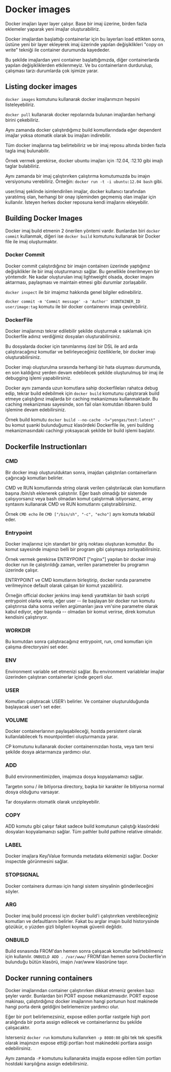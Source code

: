 # Docker images
Docker imajları layer layer çalışır. Base bir imaj üzerine, birden fazla eklemeler yaparak yeni imajlar oluşturabiliriz.

Docker imajlardan başlattığı containerlar için bu layerları load ettikten sonra, üstüne yeni bir layer ekleyerek imaj üzerinde yapılan değişiklikleri "copy on write" tekniği ile container durumunda kayededer.

Bu şekilde imajlardan yeni container başlattığımızda, diğer containerlarda yapılan değişikliklerden etkilenmeyiz. Ve bu containerların durdurulup, çalışması tarzı durumlarda çok işimize yarar.

## Listing docker images
`docker images` komutunu kullanarak docker imajlarımızın hepsini listeleyebiliriz.

`docker pull` kullanarak docker repolarında bulunan imajlardan herhangi birini çekebiliriz.

Aynı zamanda docker çalıştırdığımız build komutlarındada eğer dependent imajlar yoksa otomatik olarak bu imajları indirebilir.

Tüm docker imajlarına tag belirtebiliriz ve bir imaj reposu altında birden fazla tagla imaj bulunabilir.

Örnek vermek gerekirse, docker ubuntu imajları için :12.04, :12.10 gibi imajlı taglar bulabiliriz.

Aynı zamanda bir imaj çalıştırırken çalıştırma komutumuzda bu imajın versiyonunu verebiliriz. Örneğin: `docker run -t -i ubuntu:12.04 bash` gibi.

user/imaj şeklinde isimlendirilen imajlar, docker kullanıcı tarafından yaratılmış olan, herhangi bir onay işleminden geçmemiş olan imajlar için kullanılır. İsteyen herkes docker reposuna kendi imajlarını ekleyebilir.

## Building Docker Images
Docker imaj build etmenin 2 önerilen yöntemi vardır. Bunlardan biri `docker commit` kullanmak, diğeri ise `docker build` komutunu kullanarak bir Docker file ile imaj oluşturmaktır.

### Docker Commit
Docker commit çalıştırdığınız bir imajın containerı üzerinde yaptığınız değişiklikler ile bir imaj oluşturmanızı sağlar. Bu genellikle önerilmeyen bir yöntemdir. Ne kadar oluşturulan imaj lightweight olsada, docker imajını aktarması, paylaşması ve maintain etmesi gibi durumlar zorlaşabilir.

`docker inspect` ile bir imajımız hakkında genel bilgiler edinebiliriz.

`docker commit -m 'Commit message' -a 'Author' $CONTAINER_ID user/image:tag` komutu ile bir docker containerını imaja çevirebiliriz.

### DockerFile
Docker imajlarınızı tekrar edilebilir şekilde oluşturmak e saklamak için Dockerfile adınız verdiğimiz dosyaları oluşturabilirsiniz.

Bu dosyalarda docker için tanımlanmış özel bir DSL ile ard arda çalıştıracağınız komutlar ve belirleyeceğiniz özelliklerle, bir docker imajı oluşturabilirsiniz.

Docker imajı oluşturulma sırasında herhangi bir hata oluşması durumunda, en son kaldığınız yerden devam edebilecek şekilde oluşturulmuş bir imaj ile debugging işlemi yapabilirsiniz.

Docker aynı zamanda uzun komutlara sahip dockerfileları rahatca debug edip, tekrar build edebilmek için `docker build` komutunu çalıştırarak build etmeye çalıştığınız imajlarda bir caching mekanizması kullanmaktadır. Bu caching mekanizması sayesinde, son fail olan komutdan itibaren build işlemine devam edebilirsiniz.

Örnek build komutu `docker build --no-cache -t="yengas/test:latest" .` bu komut şuanki bulunduğumuz klasördeki Dockerfile ile, yeni building mekanizmasındaki cachingi yoksayacak şekilde bir build işlemi başlatır.

## Dockerfile Instructionları

### CMD
Bir docker imajı oluşturulduktan sonra, imajdan çalıştırılan containerların çağırıcağı komutları belirler.

CMD ve RUN komutlarında string olarak verilen çalıştırılacak olan komutların başına /bin/sh eklenerek çalıştırılır. Eğer bash olmadığı bir sistemde çalışıyorsanız veya bash olmadan komut çalıştırmak istiyorsanız, array syntaxını kullanarak CMD ve RUN komutlarını çalıştıraiblirsiniz.

Örnek `CMD echo` ile `CMD ["/bin/sh", "-c", "echo"]` aynı komuta tekabül eder.

### Entrypoint
Docker imajlarınız için standart bir giriş noktası oluşturan komutdur. Bu komut sayesinde imajınızı belli bir program gibi çalışmaya zorlayabilirsiniz.

Örnek vermek gerekirse ENTRYPOINT ["nginx"] yapılan bir docker imajı docker run ile çalıştırıldığı zaman, verilen parametreler bu programın üzerinde çalışır.

ENTRYPOINT ve CMD komutlarını birleştirip, docker runda parametre verilmeyince default olarak çalışan bir komut yazabiliriz.

Örneğin official docker jenkins imajı kendi yarattıkları bir bash scripti entrypoint olarka verip, eğer user -- ile başlayan bir docker run komutu çalıştırırsa daha sonra verilen argümanları java vm'sine parametre olarak kabul ediyor, eğer başında -- olmadan bir komut verirse, direk komutun kendisini çalıştırıyor.

### WORKDIR
Bu komutdan sonra çalıştıracağınız entrypoint, run, cmd komutları için çalışma directorysini set eder.

### ENV
Environment variable set etmenizi sağlar. Bu environment variablelar imajlar üzerinden çalıştıran containerlar içinde geçerli olur.

### USER
Komutları çalıştıracak USER'ı belirler. Ve container oluşturulduğunda başlayacak user'ı set eder.

### VOLUME
Docker containerlarının paylaşabileceği, hostda persistent olarak kullanılabilecek fs mountpointleri oluşturmanıza yarar.

CP komutunu kullanarak docker containerınızdan hosta, veya tam tersi şekilde dosya aktarmanıza yardımcı olur.

### ADD
Build environmentimizden, imajımıza dosya kopyalamamızı sağlar.

Targetın sonu / ile bitiyorsa directory, başka bir karakter ile bitiyorsa normal dosya olduğunu varsayar.

Tar dosyalarını otomatik olarak unzipleyebilir.

### COPY
ADD komutu gibi çalışır fakat sadece build komutunun çalıştığı klasördeki dosyaları kopyalamanızı sağlar. Tüm pathler build pathine relative olmalıdır.

### LABEL
Docker imajlara Key/Value formunda metadata eklemenizi sağlar. Docker inspectde görünmesini sağlar.

### STOPSIGNAL
Docker containera durması için hangi sistem sinyalinin gönderileceğini söyler.

### ARG
Docker imaj build processi için docker build'i çalıştırırken verebileceğiniz komutları ve defaultlarını belirler. Fakat bu arglar imajın build historysinde gözükür, o yüzden gizli bilgileri koymak güvenli değildir.

### ONBUILD
Build esnasında FROM'dan hemen sonra çalışacak komutlar belirtebilmeniz için kullanılır.
`ONBUILD ADD . /var/www/` FROM'dan hemen sonra Dockerfile'ın bulunduğu bütün klasörü, imajın /var/www klasörüne taşır.

## Docker running containers
Docker imajlarından container çalıştırırken dikkat etmeniz gereken bazı şeyler vardır. Bunlardan biri PORT expose mekanizmasıdır. PORT expose makinası, çalıştırdığınız docker imajlarının hangi portunun host makinede hangi porta denk geldiğini belirlemenize yardımcı olur.

Eğer bir port belirlemezsiniz, expose edilen portlar rastgele high port aralığında bir porta assign edilecek ve containerlarınız bu şekilde çalışacaktır.

Isterseniz `docker run` komutunu kullanırken `-p 8080:80` gibi tek tek spesifik olarak imajınızın expose ettiği portları host makinedeki portlara assign edebilirsiniz.

Aynı zamanda `-P` komutunu kullanarakta imajda expose edilen tüm portları hostdaki karşılığına assign edebilirsiniz.

